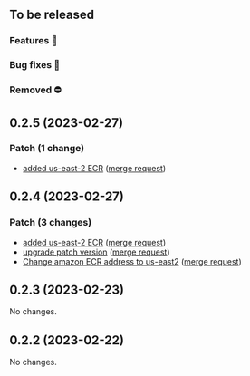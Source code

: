 ## To be released

### Features :tada:

### Bug fixes :bug:

### Removed :no_entry:

## 0.2.5 (2023-02-27)

### Patch (1 change)

- [added us-east-2 ECR](csr/asr4@069d649d63a1a69d721f152edc45669040acb0f5) ([merge request](csr/asr4!196))

## 0.2.4 (2023-02-27)

### Patch (3 changes)

- [added us-east-2 ECR](csr/asr4@069d649d63a1a69d721f152edc45669040acb0f5) ([merge request](csr/asr4!196))
- [upgrade patch version](csr/asr4@b5a99104ecb8e4eb34870b82461ac75be6456d45) ([merge request](csr/asr4!194))
- [Change amazon ECR address to us-east2](csr/asr4@5fd0f6381a20e3472edbf6a9b8ab3aa9246c7fd8) ([merge request](csr/asr4!193))

## 0.2.3 (2023-02-23)

No changes.

## 0.2.2 (2023-02-22)

No changes.
